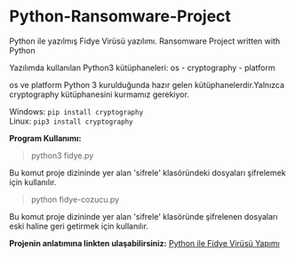 # Python-Ransomware-Project
Python ile yazılmış Fidye Virüsü yazılımı.
Ransomware Project written with Python

Yazılımda kullanılan Python3 kütüphaneleri: 
os - cryptography - platform

os ve platform Python 3 kurulduğunda hazır gelen kütüphanelerdir.Yalnızca cryptography kütüphanesini kurmamız gerekiyor.

Windows: `pip install cryptography ` <br/>
Linux: `pip3 install cryptography `

**Program Kullanımı:**

> python3 fidye.py

Bu komut proje dizininde yer alan 'sifrele' klasöründeki dosyaları şifrelemek için kullanılır.

> python fidye-cozucu.py

Bu komut proje dizininde yer alan 'sifrele' klasöründe şifrelenen dosyaları eski haline geri getirmek için kullanılır.

**Projenin anlatımına linkten ulaşabilirsiniz:** [Python ile Fidye Virüsü Yapımı](http://blankernel.com/python-ile-fidye-virusu-yapimi/)
